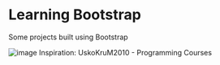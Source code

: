 # Learning Bootstrap

Some projects built using Bootstrap

![image](https://user-images.githubusercontent.com/78442505/172207142-eaf58456-4573-4c49-99da-74eaf4ac48ea.png)
Inspiration: UskoKruM2010 - Programming Courses
